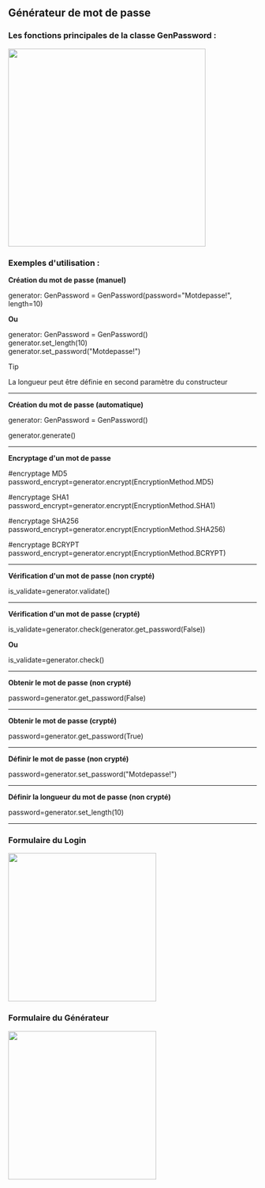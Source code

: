 ## Générateur de mot de passe


### Les fonctions principales de la classe GenPassword :


<image src="https://github.com/pat13310/GenPassword/assets/122201455/3eea476e-d281-45a7-b4fc-04a50c449d03" width="400px"></image>

### Exemples d'utilisation :

**Création du mot de passe (manuel)**

generator: GenPassword = GenPassword(password="Motdepasse!", length=10)  
   
**Ou**   

generator: GenPassword = GenPassword()     
generator.set_length(10)   
generator.set_password("Motdepasse!")   

> [!TIP]
> La longueur peut être définie en second paramètre du constructeur
***
**Création du mot de passe (automatique)**

generator: GenPassword = GenPassword()

generator.generate()
***

**Encryptage d'un mot de passe**
 
 #encryptage MD5    
 password_encrypt=generator.encrypt(EncryptionMethod.MD5)
 
 #encryptage SHA1  
 password_encrypt=generator.encrypt(EncryptionMethod.SHA1)
 
#encryptage SHA256    
 password_encrypt=generator.encrypt(EncryptionMethod.SHA256)

#encryptage BCRYPT  
password_encrypt=generator.encrypt(EncryptionMethod.BCRYPT)

***
**Vérification d'un mot de passe (non crypté)**

is_validate=generator.validate()
***
**Vérification d'un mot de passe (crypté)**

is_validate=generator.check(generator.get_password(False))  

**Ou**   

is_validate=generator.check()
***
**Obtenir le mot de passe (non crypté)**

password=generator.get_password(False)
***
**Obtenir le mot de passe (crypté)**

password=generator.get_password(True)
***
**Définir le mot de passe (non crypté)**

password=generator.set_password("Motdepasse!")
***
**Définir la longueur du mot de passe (non crypté)**

password=generator.set_length(10)
***
### Formulaire du Login

<image src="https://github.com/pat13310/GenPassword/assets/122201455/6eddd2b3-65e0-46d4-8691-87cb268b1b81" width="300"></image>


### Formulaire du Générateur 

<image src="https://github.com/pat13310/GenPassword/assets/122201455/f44b5ab3-e0a6-42ad-a508-84f1bf1f4a46" width="300"></image>






